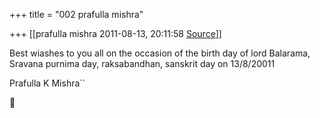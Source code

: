 +++
title = "002 prafulla mishra"

+++
[[prafulla mishra	2011-08-13, 20:11:58 [Source](https://groups.google.com/g/bvparishat/c/APhMkm5vd3w)]]



Best wiashes to you all on the occasion of the birth day of lord Balarama, Sravana purnima day, raksabandhan, sanskrit day on 13/8/20011

Prafulla K Mishra``




